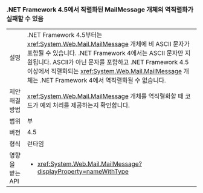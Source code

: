 ### <a name="deserialization-of-mailmessage-objects-serialized-under-the-net-framework-45-may-fail"></a>.NET Framework 4.5에서 직렬화된 MailMessage 개체의 역직렬화가 실패할 수 있음

|   |   |
|---|---|
|설명|.NET Framework 4.5부터는 <xref:System.Web.Mail.MailMessage> 개체에 비 ASCII 문자가 포함될 수 있습니다. .NET Framework 4에서는 ASCII 문자만 지원됩니다. ASCII가 아닌 문자를 포함하고 .NET Framework 4.5 이상에서 직렬화되는 <xref:System.Web.Mail.MailMessage> 개체는 .NET Framework 4에서 역직렬화될 수 없습니다.|
|제안 해결 방법|<xref:System.Web.Mail.MailMessage> 개체를 역직렬화할 때 코드가 예외 처리를 제공하는지 확인합니다.|
|범위|부|
|버전|4.5|
|형식|런타임|
|영향을 받는 API|<ul><li><xref:System.Web.Mail.MailMessage?displayProperty=nameWithType></li></ul>|


